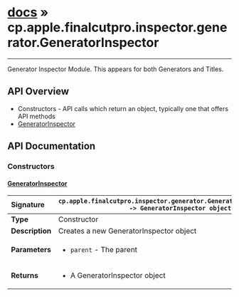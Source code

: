 # [docs](index.md) » cp.apple.finalcutpro.inspector.generator.GeneratorInspector
---

Generator Inspector Module. This appears for both Generators and Titles.

## API Overview
* Constructors - API calls which return an object, typically one that offers API methods
 * [GeneratorInspector](#generatorinspector)

## API Documentation

### Constructors

#### [GeneratorInspector](#generatorinspector)
| <span style="float: left;">**Signature**</span> | <span style="float: left;">`cp.apple.finalcutpro.inspector.generator.GeneratorInspector(parent) -> GeneratorInspector object` </span>                                                          |
| -----------------------------------------------------|---------------------------------------------------------------------------------------------------------|
| **Type**                                             | Constructor |
| **Description**                                      | Creates a new GeneratorInspector object |
| **Parameters**                                       | <ul><li><code>parent</code>     - The parent</li></ul> |
| **Returns**                                          | <ul><li>A GeneratorInspector object</li></ul> |

